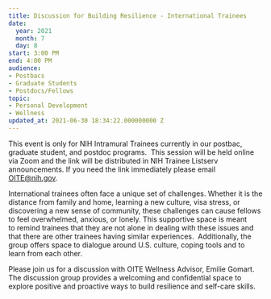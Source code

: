 ```yaml
---
title: Discussion for Building Resilience - International Trainees
date:
  year: 2021
  month: 7
  day: 8
start: 3:00 PM
end: 4:00 PM
audience:
- Postbacs
- Graduate Students
- Postdocs/Fellows
topic:
- Personal Development
- Wellness
updated_at: 2021-06-30 18:34:22.000000000 Z
---
```

This event is only for NIH Intramural Trainees currently in our postbac,
graduate student, and postdoc programs.  This session will be held
online via Zoom and the link will be distributed in NIH Trainee Listserv
announcements. If you need the link immediately please email
OITE@nih.gov. 

International trainees often face a unique set of challenges. Whether it
is the distance from family and home, learning a new culture, visa
stress, or discovering a new sense of community, these challenges can
cause fellows to feel overwhelmed, anxious, or lonely. This supportive
space is meant to remind trainees that they are not alone in dealing
with these issues and that there
are other trainees having similar experiences.  Additionally, the
group offers space to dialogue around U.S. culture, coping tools and to
learn from each other. 

Please join us for a discussion with OITE Wellness Advisor, Emilie
Gomart. The discussion group provides a welcoming and confidential space
to explore positive and proactive ways to build resilience and self-care
skills.
